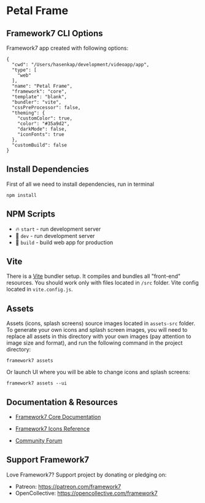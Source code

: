 # Petal Frame

## Framework7 CLI Options

Framework7 app created with following options:

```
{
  "cwd": "/Users/hasenkap/development/videoapp/app",
  "type": [
    "web"
  ],
  "name": "Petal Frame",
  "framework": "core",
  "template": "blank",
  "bundler": "vite",
  "cssPreProcessor": false,
  "theming": {
    "customColor": true,
    "color": "#35a9d2",
    "darkMode": false,
    "iconFonts": true
  },
  "customBuild": false
}
```

## Install Dependencies

First of all we need to install dependencies, run in terminal

```
npm install
```

## NPM Scripts

- 🔥 `start` - run development server
- 🔧 `dev` - run development server
- 🔧 `build` - build web app for production

## Vite

There is a [Vite](https://vitejs.dev) bundler setup. It compiles and bundles all "front-end" resources. You should work only with files located in `/src` folder. Vite config located in `vite.config.js`.

## Assets

Assets (icons, splash screens) source images located in `assets-src` folder. To generate your own icons and splash screen images, you will need to replace all assets in this directory with your own images (pay attention to image size and format), and run the following command in the project directory:

```
framework7 assets
```

Or launch UI where you will be able to change icons and splash screens:

```
framework7 assets --ui
```

## Documentation & Resources

- [Framework7 Core Documentation](https://framework7.io/docs/)

- [Framework7 Icons Reference](https://framework7.io/icons/)
- [Community Forum](https://forum.framework7.io)

## Support Framework7

Love Framework7? Support project by donating or pledging on:

- Patreon: https://patreon.com/framework7
- OpenCollective: https://opencollective.com/framework7
